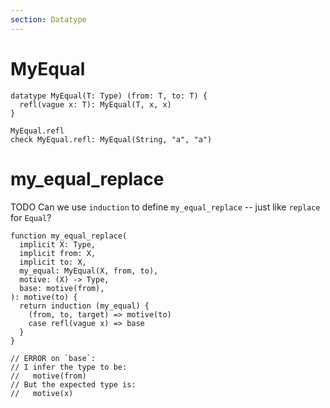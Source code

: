```yaml
---
section: Datatype
---
```


# MyEqual

```cicada
datatype MyEqual(T: Type) (from: T, to: T) {
  refl(vague x: T): MyEqual(T, x, x)
}
```

```cicada
MyEqual.refl
check MyEqual.refl: MyEqual(String, "a", "a")
```

# my_equal_replace

TODO Can we use `induction` to define `my_equal_replace` -- just like `replace` for `Equal`?

```cicada todo
function my_equal_replace(
  implicit X: Type,
  implicit from: X,
  implicit to: X,
  my_equal: MyEqual(X, from, to),
  motive: (X) -> Type,
  base: motive(from),
): motive(to) {
  return induction (my_equal) {
    (from, to, target) => motive(to)
    case refl(vague x) => base
  }
}

// ERROR on `base`:
// I infer the type to be:
//   motive(from)
// But the expected type is:
//   motive(x)
```
